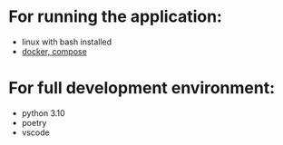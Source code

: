 # For running the application:

- linux with bash installed
- [docker, compose](https://docs.docker.com/engine/install/ubuntu/#installation-methods)

# For full development environment:

- python 3.10
- poetry
- vscode

